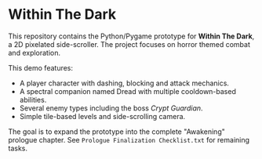 # Within The Dark

This repository contains the Python/Pygame prototype for **Within The Dark**, a 2D pixelated side-scroller. The project focuses on horror themed combat and exploration.

This demo features:

- A player character with dashing, blocking and attack mechanics.
- A spectral companion named Dread with multiple cooldown-based abilities.
- Several enemy types including the boss *Crypt Guardian*.
- Simple tile-based levels and side-scrolling camera.

The goal is to expand the prototype into the complete "Awakening" prologue chapter. See `Prologue Finalization Checklist.txt` for remaining tasks.
